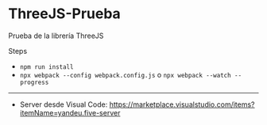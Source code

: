 # ThreeJS-Prueba
Prueba de la librería ThreeJS

Steps

* `npm run install`
* `npx webpack --config webpack.config.js` o `npx webpack --watch --progress`

--------------

* Server desde Visual Code: https://marketplace.visualstudio.com/items?itemName=yandeu.five-server
